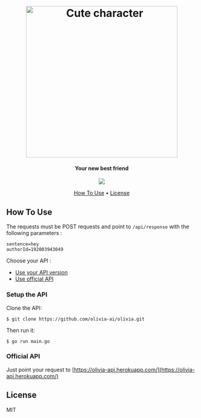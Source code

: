 <h1 align="center">
  <br>
  <img src="https://i.imgur.com/Xz0DUXf.png" alt="Cute character" width="400">
  <br>
</h1>

<h4 align="center">Your new best friend</h4>

<p align="center">
  <a href="https://travis-ci.org/olivia-ai/olivia"><img src="https://travis-ci.org/olivia-ai/olivia.svg?branch=master"></a>
</p>

<p align="center">
  <a href="#how-to-use">How To Use</a> •
  <a href="#license">License</a>
</p>

## How To Use

The requests must be POST requests and point to `/api/response` with the following parameters :
```
sentence=hey
authorId=192003943049
```

Choose your API :

- [Use your API version](#setup-the-api)
- [Use official API](#official-api)

### Setup the API
Clone the API:
```
$ git clone https://github.com/olivia-ai/olivia.git
```

Then run it: 
```
$ go run main.go
```

### Official API

Just point your request to [https://olivia-api.herokuapp.com/](https://olivia-api.herokuapp.com/)


## License

MIT
